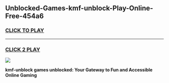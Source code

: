 
## Unblocked-Games-kmf-unblock-Play-Online-Free-454a6
<h3>
<a href="https://premium76.site?title=kmf-unblock&ref=26A">CLICK TO PLAY</a></h3>
<hr>

<h3>
<a href="https://premium76.site?title=kmf-unblock&ref=26A">CLICK 2 PLAY</a>
  
</h3>

<a href="https://premium76.site?title=kmf-unblock&ref=26A"><img src="https://clearcache.store/games.png"></a>


**kmf-unblock games unblocked: Your Gateway to Fun and Accessible Online Gaming**

